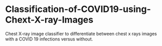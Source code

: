 # Classification-of-COVID19-using-Chext-X-ray-Images
Chest X-ray image classifier to differentiate between chest x rays images with a COVID 19 infections versus without.
